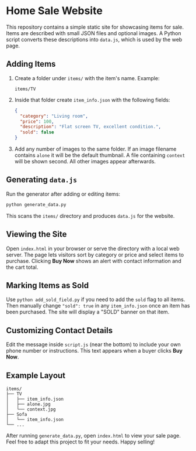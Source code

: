 # Home Sale Website

This repository contains a simple static site for showcasing items for sale. Items are described with small JSON files and optional images. A Python script converts these descriptions into `data.js`, which is used by the web page.

## Adding Items

1. Create a folder under `items/` with the item's name. Example:
   ```
   items/TV
   ```
2. Inside that folder create `item_info.json` with the following fields:
   ```json
   {
     "category": "Living room",
     "price": 100,
     "description": "Flat screen TV, excellent condition.",
     "sold": false
   }
   ```
3. Add any number of images to the same folder. If an image filename contains `alone` it will be the default thumbnail. A file containing `context` will be shown second. All other images appear afterwards.

## Generating `data.js`

Run the generator after adding or editing items:

```bash
python generate_data.py
```

This scans the `items/` directory and produces `data.js` for the website.

## Viewing the Site

Open `index.html` in your browser or serve the directory with a local web server. The page lets visitors sort by category or price and select items to purchase. Clicking **Buy Now** shows an alert with contact information and the cart total.

## Marking Items as Sold

Use `python add_sold_field.py` if you need to add the `sold` flag to all items. Then manually change `"sold": true` in any `item_info.json` once an item has been purchased. The site will display a "SOLD" banner on that item.

## Customizing Contact Details

Edit the message inside `script.js` (near the bottom) to include your own phone number or instructions. This text appears when a buyer clicks **Buy Now**.

## Example Layout

```
items/
├── TV
│   ├── item_info.json
│   ├── alone.jpg
│   └── context.jpg
├── Sofa
│   └── item_info.json
└── ...
```

After running `generate_data.py`, open `index.html` to view your sale page. Feel free to adapt this project to fit your needs. Happy selling!
